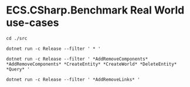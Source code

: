 # ECS.CSharp.Benchmark Real World use-cases



```
cd ./src

dotnet run -c Release --filter ' * '

dotnet run -c Release --filter ' *AddRemoveComponents* *AddRemoveComponents* *CreateEntity* *CreateWorld* *DeleteEntity* *Query* '

dotnet run -c Release --filter ' *AddRemoveLinks* '
```




